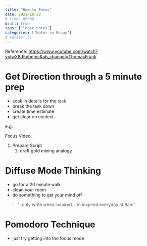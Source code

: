 ```yaml
---
title: "How to Focus"
date: 2021-10-28
# time: 09:06
draft: true
tags: ["loose notes"]
categories: ["Notes on Focus"]
# series: []
---
```


Reference: https://www.youtube.com/watch?v=lwX8d5ebnmc&ab_channel=ThomasFrank

# Get Direction through a 5 minute prep
- soak in details for the task
- break the task down
- create time estimate
- get clear on context

e.g.

Focus Video
1. Prepare Script
	1. draft gold mining analogy


# Diffuse Mode Thinking

- go for a 20 minute walk
- clean your room
- do something to get your mind off


> "I only write when inspired. I'm inspired everyday at 9am"

# Pomodoro Technique

- just try getting into the focus mode



